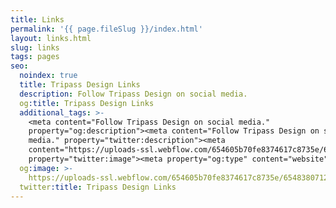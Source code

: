 ```yaml
---
title: Links
permalink: '{{ page.fileSlug }}/index.html'
layout: links.html
slug: links
tags: pages
seo:
  noindex: true
  title: Tripass Design Links
  description: Follow Tripass Design on social media.
  og:title: Tripass Design Links
  additional_tags: >-
    <meta content="Follow Tripass Design on social media."
    property="og:description"><meta content="Follow Tripass Design on social
    media." property="twitter:description"><meta
    content="https://uploads-ssl.webflow.com/654605b70fe8374617c8735e/6548380712815d6340f28249_opengraph-home.png"
    property="twitter:image"><meta property="og:type" content="website">
  og:image: >-
    https://uploads-ssl.webflow.com/654605b70fe8374617c8735e/6548380712815d6340f28249_opengraph-home.png
  twitter:title: Tripass Design Links
---
```



